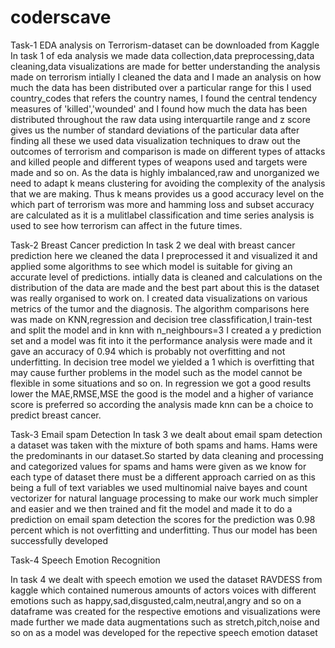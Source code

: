 # coderscave

Task-1 EDA analysis on Terrorism-dataset can be downloaded from Kaggle
In task 1 of eda analysis we made data collection,data preprocessing,data cleaning,data visualizations are made for better understanding the analysis made on terrorism 
intially I cleaned the data and I made an analysis on how much the data has been distributed over a particular range for this I used country_codes that refers the country names, I found the central tendency measures of 'killed','wounded' and I found how much the data has been distributed throughout the raw data using interquartile range and z score gives us the number of standard deviations of the particular data after finding all these we used data visualization techniques to draw out the outcomes of terrorism and comparison is made on different types of attacks and killed people and different types of weapons used and targets were made and so on. As the data is highly imbalanced,raw and unorganized we need to adapt k means clustering for avoiding the complexity of the analysis that we are making. Thus k means provides us a good accuracy level on the which part of terrorism was more and hamming loss and subset accuracy are calculated as it is a mulitlabel classification and time series analysis is used to see how terrorism can affect in the future times.

Task-2 Breast Cancer prediction
In task 2 we deal with breast cancer prediction here we cleaned the data I preprocessed it and visualized it and applied some algorithms to see which model is suitable for giving an accurate level of predictions.
intially data is cleaned and calculations on the distribution of the data are made and the best part about this is the dataset was really organised to work on. I created data visualizations on various metrics of the tumor and the diagnosis. The algorithm comparisons here was made on KNN,regression and decision tree classfification,I train-test and split the model and in knn with n_neighbours=3 I created a y prediction set and a model was fit into it the performance analysis were made and it gave an accuracy of 0.94 which is probably not overfitting and not underfitting. In decision tree model we yielded a 1 which is overfitting that may cause further problems in the model such as the model cannot be flexible in some situations and so on. In regression we got a good results lower the MAE,RMSE,MSE the good is the model and a higher of variance score is preferred so according the analysis made knn can be a choice to predict breast cancer.



Task-3 Email spam Detection 
In task 3 we dealt about email spam detection a dataset was taken with the mixture of both spams and hams. Hams were the predominants in our dataset.So started by data cleaning and processing and categorized values for spams and hams were given as we know for each type of dataset there must be a different approach carried on as this being a full of text variables we used multinomial naive bayes and count vectorizer for natural language processing to make our work much simpler and easier and we then trained and fit the model and made it to do a prediction on email spam detection the scores for the prediction was 0.98 percent which is not overfitting and underfitting. Thus our model has been successfully developed

Task-4 Speech Emotion Recognition

In task 4 we dealt with speech emotion we used the dataset RAVDESS from kaggle which contained numerous amounts of actors voices with different emotions such as happy,sad,disgusted,calm,neutral,angry and so on a dataframe was created for the respective emotions and visualizations were made further we made data augmentations such as stretch,pitch,noise and so on as a model was developed for the repective speech emotion dataset 



